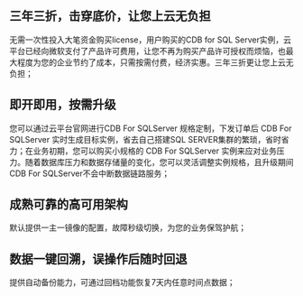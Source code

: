 ## 三年三折，击穿底价，让您上云无负担
无需一次性投入大笔资金购买license，用户购买的CDB for SQL Server实例，云平台已经向微软支付了产品许可费用，让您不再为购买产品许可授权而烦恼，也最大程度为您的企业节约了成本，只需按需付费，经济实惠。三年三折更让您上云无负担；

## 即开即用，按需升级
您可以通过云平台官网进行CDB For SQLServer 规格定制，下发订单后 CDB For SQLServer  实时生成目标实例，省去自己搭建SQL SERVER集群的繁琐，省时省力；在业务初期，您可以购买小规格的 CDB For SQLServer  实例来应对业务压力。随着数据库压力和数据存储量的变化，您可以灵活调整实例规格，且升级期间 CDB For SQLServer不会中断数据链路服务；

## 成熟可靠的高可用架构
默认提供一主一镜像的配置，故障秒级切换，为您的业务保驾护航；

## 数据一键回溯，误操作后随时回退
提供自动备份能力，可通过回档功能恢复7天内任意时间点数据；
